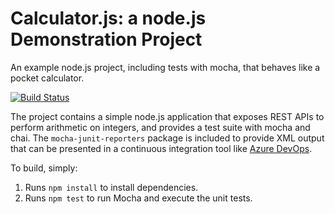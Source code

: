 Calculator.js: a node.js Demonstration Project
==============================================
An example node.js project, including tests with mocha, that behaves like
a pocket calculator.

[![Build Status](https://vstecnoshare.visualstudio.com/calculator/_apis/build/status/pablofernandezhinojosa.calculator?branchName=master)](https://vstecnoshare.visualstudio.com/calculator/_build/latest?definitionId=6&branchName=master)

The project contains a simple node.js application that exposes REST APIs
to perform arithmetic on integers, and provides a test suite with mocha
and chai.  The `mocha-junit-reporters` package is included to provide XML
output that can be presented in a continuous integration tool like
[Azure DevOps](https://azure.com/devops).

To build, simply:

1. Runs `npm install` to install dependencies.
2. Runs `npm test` to run Mocha and execute the unit tests.

